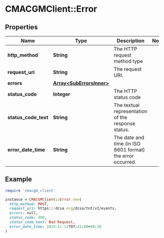 # CMACGMClient::Error

## Properties

| Name | Type | Description | Notes |
| ---- | ---- | ----------- | ----- |
| **http_method** | **String** | The HTTP request method type |  |
| **request_uri** | **String** | The request URI. |  |
| **errors** | [**Array&lt;SubErrorsInner&gt;**](SubErrorsInner.md) |  |  |
| **status_code** | **Integer** | The HTTP status code |  |
| **status_code_text** | **String** | The textual representation of the response status. |  |
| **error_date_time** | **String** | The date and time (in ISO 8601 format) the error occurred. |  |

## Example

```ruby
require 'cmacgm_client'

instance = CMACGMClient::Error.new(
  http_method: POST,
  request_uri: https://dcsa.org/dcsa/tnt/v1/events,
  errors: null,
  status_code: 400,
  status_code_text: Bad Request,
  error_date_time: 2019-11-12T07:41:00+08:30
)
```

